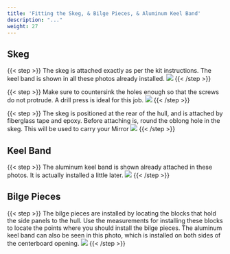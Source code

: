 ```yaml
---
title: 'Fitting the Skeg, & Bilge Pieces, & Aluminum Keel Band'
description: "..."
weight: 27
---
```


## Skeg
{{< step >}}
The skeg is attached exactly as per the kit instructions.  The keel band is shown in all these photos already installed.
![](/images/steps/skeg-bilge-keel/skeg_attached.png)
{{< /step >}}

{{< step >}}
Make sure to countersink the holes enough so that the screws do not protrude.  A drill press is ideal for this job.
![](/images/steps/skeg-bilge-keel/skeg_closeup.png)
{{< /step >}}

{{< step >}}
The skeg is positioned at the rear of the hull, and is attached by fiberglass tape and epoxy.  Before attaching is, round the oblong hole in the skeg.  This will be used to carry your Mirror
![](/images/steps/skeg-bilge-keel/boat_hull_varnish_1.png)
{{< /step >}}

## Keel Band
{{< step >}}
The aluminum keel band is shown already attached in these photos.  It is actually installed a little later.
![](/images/steps/skeg-bilge-keel/skeg_installed.png)
{{< /step >}}

## Bilge Pieces
{{< step >}}
The bilge pieces are installed by locating the blocks that hold the side panels to the hull.  Use the measurements for installing these blocks to locate the points where you should install the bilge pieces.  The aluminum keel band can also be seen in this photo, which is installed on both sides of the centerboard opening.
![](/images/steps/skeg-bilge-keel/bilge_pieces.png)
{{< /step >}}

